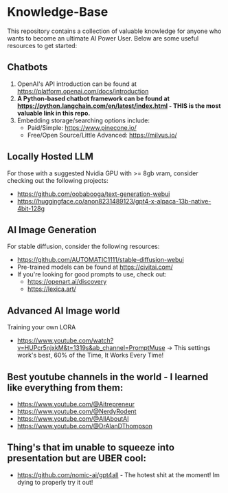 # Knowledge-Base
This repository contains a collection of valuable knowledge for anyone who wants to become an ultimate AI Power User. Below are some useful resources to get started:

## Chatbots
1. OpenAI's API introduction can be found at <https://platform.openai.com/docs/introduction>
2. **A Python-based chatbot framework can be found at <https://python.langchain.com/en/latest/index.html> - THIS is the most valuable link in this repo.**
3. Embedding storage/searching options include:
    - Paid/Simple: <https://www.pinecone.io/>
    - Free/Open Source/Little Advanced: <https://milvus.io/>

## Locally Hosted LLM 
For those with a suggested Nvidia GPU with >= 8gb vram, consider checking out the following projects:
- <https://github.com/oobabooga/text-generation-webui>
- <https://huggingface.co/anon8231489123/gpt4-x-alpaca-13b-native-4bit-128g>

## AI Image Generation
For stable diffusion, consider the following resources:
- <https://github.com/AUTOMATIC1111/stable-diffusion-webui>
- Pre-trained models can be found at <https://civitai.com/>
- If you're looking for good prompts to use, check out:
    - <https://openart.ai/discovery>
    - <https://lexica.art/>

## Advanced AI Image world
Training your own LORA
- https://www.youtube.com/watch?v=HUPcr5njxkM&t=1319s&ab_channel=PromptMuse -> This settings work's best, 60% of the Time, It Works Every Time!

## Best youtube channels in the world - I learned like everything from them:
- https://www.youtube.com/@Aitrepreneur
- https://www.youtube.com/@NerdyRodent
- https://www.youtube.com/@AllAboutAI
- https://www.youtube.com/@DrAlanDThompson

## Thing's that im unable to squeeze into presentation but are UBER cool:
- https://github.com/nomic-ai/gpt4all - The hotest shit at the moment! Im dying to properly try it out!
